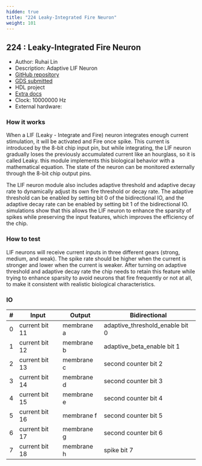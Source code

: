```yaml
---
hidden: true
title: "224 Leaky-Integrated Fire Neuron"
weight: 101
---
```


## 224 : Leaky-Integrated Fire Neuron

* Author: Ruhai Lin
* Description: Adaptive LIF Neuron
* [GitHub repository](https://github.com/ruhai-lin/tt05-lif-demo)
* [GDS submitted](https://github.com/ruhai-lin/tt05-lif-demo/actions/runs/6753170503)
* HDL project
* [Extra docs]()
* Clock: 10000000 Hz
* External hardware: 



### How it works

When a LIF (Leaky - Integrate and Fire) neuron integrates enough current stimulation,
it will be activated and Fire once spike. This current is introduced by the 8-bit chip input pin, but while integrating,
the LIF neuron gradually loses the previously accumulated current like an hourglass,
so it is called Leaky. this module implements this biological behavior with a mathematical equation.
The state of the neuron can be monitored externally through the 8-bit chip output pins.

The LIF neuron module also includes adaptive threshold and adaptive decay rate to
dynamically adjust its own fire threshold or decay rate. The adaptive threshold can be enabled by
setting bit 0 of the bidirectional IO, and the adaptive decay rate can be enabled by setting bit 1 of the bidirectional IO.
simulations show that this allows the LIF neuron to enhance the sparsity of spikes while preserving the input features,
which improves the efficiency of the chip.


### How to test

LIF neurons will receive current inputs in three different gears (strong, medium, and weak).
The spike rate should be higher when the current is stronger and lower when the current is weaker.
After turning on adaptive threshold and adaptive decay rate the chip needs to retain this feature
while trying to enhance sparsity to avoid neurons that fire frequently or not at all,
to make it consistent with realistic biological characteristics.


### IO

| # | Input        | Output       | Bidirectional      |
|---|--------------|--------------| -------------------|
| 0 | current bit 11  | membrane a | adaptive_threshold_enable bit 0 |
| 1 | current bit 12  | membrane b | adaptive_beta_enable bit 1 |
| 2 | current bit 13  | membrane c | second counter bit 2 |
| 3 | current bit 14  | membrane d | second counter bit 3 |
| 4 | current bit 15  | membrane e | second counter bit 4 |
| 5 | current bit 16  | membrane f | second counter bit 5 |
| 6 | current bit 17  | membrane g | second counter bit 6 |
| 7 | current bit 18  | membrane h | spike bit 7 |
